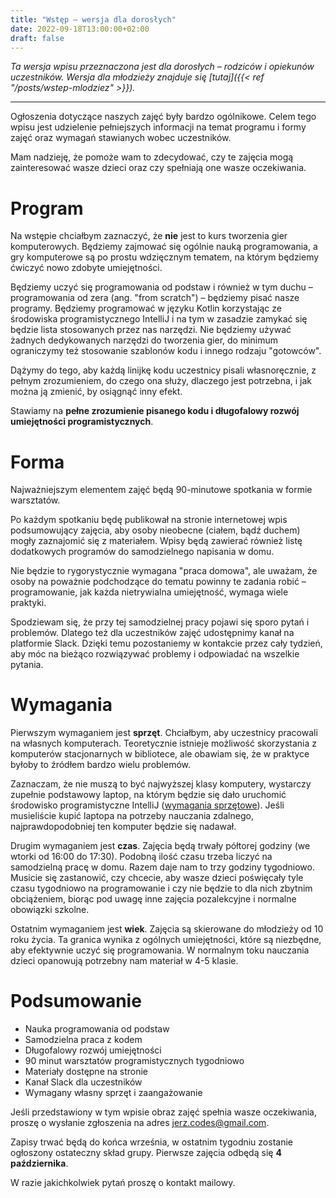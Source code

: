 ```yaml
---
title: "Wstęp – wersja dla dorosłych"
date: 2022-09-18T13:00:00+02:00
draft: false
---
```


*Ta wersja wpisu przeznaczona jest dla dorosłych – rodziców i opiekunów uczestników. Wersja dla młodzieży znajduje się [tutaj]({{< ref "/posts/wstep-mlodziez" >}}).*

---

Ogłoszenia dotyczące naszych zajęć były bardzo ogólnikowe. Celem tego wpisu jest udzielenie pełniejszych informacji na temat programu i formy zajęć oraz wymagań stawianych wobec uczestników.

Mam nadzieję, że pomoże wam to zdecydować, czy te zajęcia mogą zainteresować wasze dzieci oraz czy spełniają one wasze oczekiwania.

# Program

Na wstępie chciałbym zaznaczyć, że **nie** jest to kurs tworzenia gier komputerowych. Będziemy zajmować się ogólnie nauką programowania, a gry komputerowe są po prostu wdzięcznym tematem, na którym będziemy ćwiczyć nowo zdobyte umiejętności.

Będziemy uczyć się programowania od podstaw i również w tym duchu – programowania od zera (ang. "from scratch") – będziemy pisać nasze programy. Będziemy programować w języku Kotlin korzystając ze środowiska programistycznego IntelliJ i na tym w zasadzie zamykać się będzie lista stosowanych przez nas narzędzi. Nie będziemy używać żadnych dedykowanych narzędzi do tworzenia gier, do minimum ograniczymy też stosowanie szablonów kodu i innego rodzaju "gotowców".

Dążymy do tego, aby każdą linijkę kodu uczestnicy pisali własnoręcznie, z pełnym zrozumieniem, do czego ona służy, dlaczego jest potrzebna, i jak można ją zmienić, by osiągnąć inny efekt.

Stawiamy na **pełne zrozumienie pisanego kodu i długofalowy rozwój umiejętności programistycznych**.

# Forma

Najważniejszym elementem zajęć będą 90-minutowe spotkania w formie warsztatów.

Po każdym spotkaniu będę publikował na stronie internetowej wpis podsumowujący zajęcia, aby osoby nieobecne (ciałem, bądź duchem) mogły zaznajomić się z materiałem. Wpisy będą zawierać również listę dodatkowych programów do samodzielnego napisania w domu.

Nie będzie to rygorystycznie wymagana "praca domowa", ale uważam, że osoby na poważnie podchodzące do tematu powinny te zadania robić – programowanie, jak każda nietrywialna umiejętność, wymaga wiele praktyki.

Spodziewam się, że przy tej samodzielnej pracy pojawi się sporo pytań i problemów. Dlatego też dla uczestników zajęć udostępnimy kanał na platformie Slack. Dzięki temu pozostaniemy w kontakcie przez cały tydzień, aby móc na bieżąco rozwiązywać problemy i odpowiadać na wszelkie pytania.

# Wymagania

Pierwszym wymaganiem jest **sprzęt**. Chciałbym, aby uczestnicy pracowali na własnych komputerach. Teoretycznie istnieje możliwość skorzystania z komputerów stacjonarnych w bibliotece, ale obawiam się, że w praktyce byłoby to źródłem bardzo wielu problemów.

Zaznaczam, że nie muszą to być najwyższej klasy komputery, wystarczy zupełnie podstawowy laptop, na którym będzie się dało uruchomić środowisko programistyczne IntelliJ ([wymagania sprzętowe](https://www.jetbrains.com/help/idea/installation-guide.html#requirements)). Jeśli musieliście kupić laptopa na potrzeby nauczania zdalnego, najprawdopodobniej ten komputer będzie się nadawał.

Drugim wymaganiem jest **czas**. Zajęcia będą trwały półtorej godziny (we wtorki od 16:00 do 17:30). Podobną ilość czasu trzeba liczyć na samodzielną pracę w domu. Razem daje nam to trzy godziny tygodniowo. Musicie się zastanowić, czy chcecie, aby wasze dzieci poświęcały tyle czasu tygodniowo na programowanie i czy nie będzie to dla nich zbytnim obciążeniem, biorąc pod uwagę inne zajęcia pozalekcyjne i normalne obowiązki szkolne.

Ostatnim wymaganiem jest **wiek**. Zajęcia są skierowane do młodzieży od 10 roku życia. Ta granica wynika z ogólnych umiejętności, które są niezbędne, aby efektywnie uczyć się programowania. W normalnym toku nauczania dzieci opanowują potrzebny nam materiał w 4-5 klasie.

# Podsumowanie

* Nauka programowania od podstaw
* Samodzielna praca z kodem
* Długofalowy rozwój umiejętności
* 90 minut warsztatów programistycznych tygodniowo
* Materiały dostępne na stronie
* Kanał Slack dla uczestników
* Wymagany własny sprzęt i zaangażowanie

Jeśli przedstawiony w tym wpisie obraz zajęć spełnia wasze oczekiwania, proszę o wysłanie zgłoszenia na adres jerz.codes@gmail.com.

Zapisy trwać będą do końca września, w ostatnim tygodniu zostanie ogłoszony ostateczny skład grupy. Pierwsze zajęcia odbędą się **4 października**. 

W razie jakichkolwiek pytań proszę o kontakt mailowy.